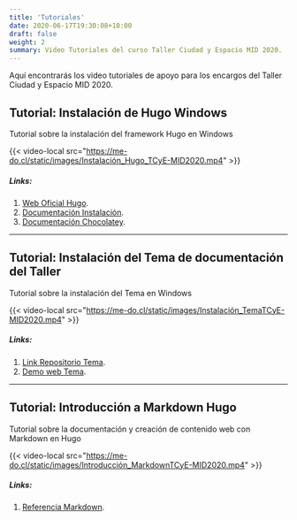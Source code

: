 ```yaml
---
title: 'Tutoriales'
date: 2020-06-17T19:30:08+10:00
draft: false
weight: 2
summary: Video Tutoriales del curso Taller Ciudad y Espacio MID 2020.
---
```


Aquí encontrarás los video tutoriales de apoyo para los encargos del Taller Ciudad y Espacio MID 2020. 

## Tutorial: Instalación de Hugo Windows

Tutorial sobre la instalación del framework Hugo en Windows

{{< video-local src="https://me-do.cl/static/images/Instalación_Hugo_TCyE-MID2020.mp4" >}}

##### Links: 

1. [Web Oficial Hugo](https://gohugo.io/). 
2. [Documentación Instalación](https://gohugo.io/getting-started/installing/). 
3. [Documentación Chocolatey](https://chocolatey.org/install). 


---

## Tutorial: Instalación del Tema de documentación del Taller

Tutorial sobre la instalación del Tema en Windows

{{< video-local src="https://me-do.cl/static/images/Instalación_TemaTCyE-MID2020.mp4" >}}

##### Links: 

1. [Link Repositorio Tema](https://github.com/taller-ciudad-espacio2020/hugo-taller-espacio-ciudad). 
2. [Demo web Tema](https://taller-ciudad-espacio2020.github.io/tema/).

---

## Tutorial: Introducción a Markdown Hugo

Tutorial sobre la documentación y creación de contenido web con Markdown en Hugo

{{< video-local src="https://me-do.cl/static/images/Introducción_MarkdownTCyE-MID2020.mp4" >}}

##### Links: 

1. [Referencia Markdown](https://www.markdownguide.org/basic-syntax). 
